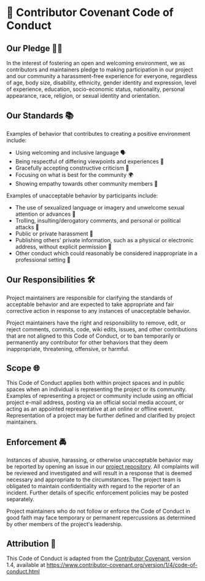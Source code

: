 # 🤝 Contributor Covenant Code of Conduct

## Our Pledge 🏳️‍🌈

In the interest of fostering an open and welcoming environment, we as contributors and maintainers pledge to making participation in our project and our community a harassment-free experience for everyone, regardless of age, body size, disability, ethnicity, gender identity and expression, level of experience, education, socio-economic status, nationality, personal appearance, race, religion, or sexual identity and orientation.

## Our Standards 📚

Examples of behavior that contributes to creating a positive environment include:

- Using welcoming and inclusive language 🗣️
- Being respectful of differing viewpoints and experiences 🧠
- Gracefully accepting constructive criticism 📝
- Focusing on what is best for the community 🌍
- Showing empathy towards other community members 💓

Examples of unacceptable behavior by participants include:

- The use of sexualized language or imagery and unwelcome sexual attention or advances 🚫
- Trolling, insulting/derogatory comments, and personal or political attacks 🚫
- Public or private harassment 🚫
- Publishing others' private information, such as a physical or electronic address, without explicit permission 🚫
- Other conduct which could reasonably be considered inappropriate in a professional setting 🚫

## Our Responsibilities 🛠️

Project maintainers are responsible for clarifying the standards of acceptable behavior and are expected to take appropriate and fair corrective action in response to any instances of unacceptable behavior.

Project maintainers have the right and responsibility to remove, edit, or reject comments, commits, code, wiki edits, issues, and other contributions that are not aligned to this Code of Conduct, or to ban temporarily or permanently any contributor for other behaviors that they deem inappropriate, threatening, offensive, or harmful.

## Scope 🌐

This Code of Conduct applies both within project spaces and in public spaces when an individual is representing the project or its community. Examples of representing a project or community include using an official project e-mail address, posting via an official social media account, or acting as an appointed representative at an online or offline event. Representation of a project may be further defined and clarified by project maintainers.

## Enforcement 🚔

Instances of abusive, harassing, or otherwise unacceptable behavior may be reported by opening an issue in our [project repository](https://github.com/Jagoda11/rupert-the-bot). All complaints will be reviewed and investigated and will result in a response that is deemed necessary and appropriate to the circumstances. The project team is obligated to maintain confidentiality with regard to the reporter of an incident. Further details of specific enforcement policies may be posted separately.

Project maintainers who do not follow or enforce the Code of Conduct in good faith may face temporary or permanent repercussions as determined by other members of the project's leadership.

## Attribution 📝

This Code of Conduct is adapted from the [Contributor Covenant][homepage], version 1.4, available at https://www.contributor-covenant.org/version/1/4/code-of-conduct.html

[homepage]: https://www.contributor-covenant.org